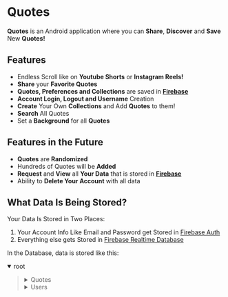 # Quotes
**Quotes** is an Android application where you can **Share**, **Discover** and **Save** New **Quotes!**

## Features
- Endless Scroll like on **Youtube Shorts** or **Instagram Reels!**
- **Share** your **Favorite Quotes**
- **Quotes, Preferences and Collections** are saved in **[Firebase](https://firebase.google.com/)**
- **Account Login, Logout and Username** Creation
- **Create** Your Own **Collections** and Add **Quotes** to them!
- **Search** All Quotes
- Set a **Background** for all **Quotes**

## Features in the Future
- **Quotes** are **Randomized**
- Hundreds of Quotes will be **Added**
- **Request** and **View** all **Your Data** that is stored in **[Firebase](https://firebase.google.com/)**
- Ability to **Delete Your Account** with all data

## What Data Is Being Stored? 
Your Data Is Stored in Two Places:
1. Your Account Info Like Email and Password get Stored in [Firebase Auth](https://firebase.google.com/docs/auth)
2. Everything else gets Stored in [Firebase Realtime Database](https://firebase.google.com/docs/database)

In the Database, data is stored like this:
<details open><summary> root </summary><blockquote>

  <details><summary> Quotes </summary><blockquote>

  <details><summary> Quote1 </summary><blockquote>

  ~~~
  author: Author1
  quote: Quote1
  user: User1
  ~~~
  </blockquote></details>
    <details><summary> Quote2 </summary><blockquote>

  ~~~
  author: Author2
  quote:Quote2
  user: User2
  ~~~
  </blockquote></details>

</blockquote></details>
  <details><summary> Users </summary><blockquote>

  <details><summary> User1 </summary><blockquote>

  <details><summary> Bookmarks </summary><blockquote>

  <details><summary> Collection1 </summary><blockquote>

  <details><summary> Quote1 </summary><blockquote>

  ~~~
  author: Author1
  quote: Quote1
  user: User1
  ~~~
  </blockquote></details>
  <details><summary> Quote2 </summary><blockquote>

  ~~~
  author: Author2
  quote:Quote2
  user: User2
  ~~~
  </blockquote></details>

  </blockquote></details>
  <details><summary> Collection2 </summary><blockquote>

  <details><summary> Quote1 </summary><blockquote>

  ~~~
  author: Author1
  quote: Quote1
  user: User1
  ~~~
  </blockquote></details>
  <details><summary> Quote2 </summary><blockquote>

  ~~~
  author: Author2
  quote:Quote2
  user: User2
  ~~~
  </blockquote></details>
  </blockquote></details>
  </blockquote></details>

  <details><summary> User Preferences </summary><blockquote>
  
  <details><summary> Background </summary><blockquote>
  
  ~~~
  bgId: rsz_forest_1
  bgQuality: low
  ~~~
 
  </blockquote></details>
  </blockquote></details>

  <details><summary> User Quotes </summary><blockquote>

  <details><summary> Quote1 </summary><blockquote>

  ~~~
  author: Author1
  quote: Quote1
  user: User1
  ~~~
  </blockquote></details>
  <details><summary> Quote2 </summary><blockquote>

  ~~~
  author: Author2
  quote:Quote2
  user: User2
  ~~~
  </blockquote></details>
  </blockquote></details>

  ~~~
  username: username1
  ~~~

  </blockquote></details>

  <details><summary> User2 </summary><blockquote>

  <details><summary> Bookmarks </summary><blockquote>

  <details><summary> Collection1 </summary><blockquote>

  <details><summary> Quote1 </summary><blockquote>

  ~~~
  author: Author1
  quote: Quote1
  user: User1
  ~~~
  </blockquote></details>
  <details><summary> Quote2 </summary><blockquote>

  ~~~
  author: Author2
  quote:Quote2
  user: User2
  ~~~
  </blockquote></details>

  </blockquote></details>
  <details><summary> Collection2 </summary><blockquote>

  <details><summary> Quote1 </summary><blockquote>

  ~~~
  author: Author1
  quote: Quote1
  user: User1
  ~~~
  </blockquote></details>
  <details><summary> Quote2 </summary><blockquote>

  ~~~
  author: Author2
  quote:Quote2
  user: User2
  ~~~
  </blockquote></details>
  </blockquote></details>
  </blockquote></details>

  <details><summary> User Preferences </summary><blockquote>
  
  <details><summary> Background </summary><blockquote>
  
  ~~~
  bgId: rsz_forest_1
  bgQuality: low
  ~~~
 
  </blockquote></details>
  </blockquote></details>

  <details><summary> User Quotes </summary><blockquote>

  <details><summary> Quote1 </summary><blockquote>

  ~~~
  author: Author1
  quote: Quote1
  user: User1
  ~~~
  </blockquote></details>
  <details><summary> Quote2 </summary><blockquote>

  ~~~
  author: Author2
  quote:Quote2
  user: User2
  ~~~
  </blockquote></details>
  </blockquote></details>

  ~~~
  username: username2
  ~~~

  </blockquote></details>
  </blockquote></details>
